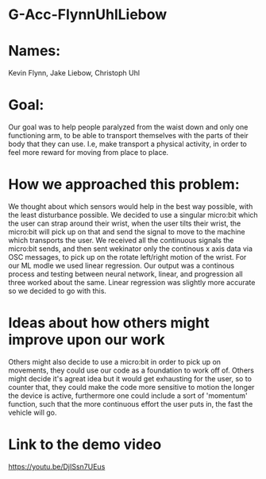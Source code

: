 # G-Acc-FlynnUhlLiebow
# Names:
Kevin Flynn, Jake Liebow, Christoph Uhl

# Goal:
Our goal was to help people paralyzed from the waist down and only one functioning arm, to be able to transport themselves with the parts of their body that they can use. I.e, make transport a physical activity, in order to feel more reward for moving from place to place.

# How we approached this problem:
We thought about which sensors would help in the best way possible, with the least disturbance possible. We decided to use a singular micro:bit which the user can strap around their wrist, when the user tilts their wrist, the micro:bit will pick up on that and send the signal to move to the machine which transports the user.
We received all the continuous signals the micro:bit sends, and then sent wekinator only the continous x axis data via OSC messages, to pick up on the rotate left/right motion of the wrist.
For our ML modle we used linear regression. Our output was a continous process and testing between neural network, linear, and progression all three worked about the same. Linear regression was slightly more accurate so we decided to go with this.

# Ideas about how others might improve upon our work
Others might also decide to use a micro:bit in order to pick up on movements, they could use our code as a foundation to work off of. Others might decide it's agreat idea but it would get exhausting for the user, so to counter that, they could make the code more sensitive to motion the longer the device is active, furthermore one could include a sort of 'momentum' function, such that the more continuous effort the user puts in, the fast the vehicle will go.

# Link to the demo video
https://youtu.be/DjISsn7UEus

